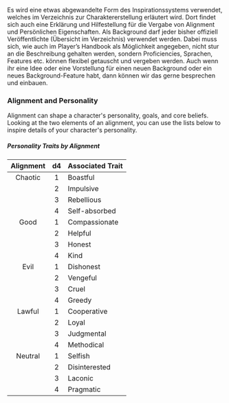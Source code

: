 
Es wird eine etwas abgewandelte Form des Inspirationssystems verwendet, welches im Verzeichnis zur Charaktererstellung erläutert wird. Dort findet sich auch eine Erklärung und Hilfestellung für die Vergabe von Alignment und Persönlichen Eigenschaften.
Als Background darf jeder bisher offiziell Veröffentlichte (Übersicht im Verzeichnis) verwendet werden. Dabei muss sich, wie auch im Player’s Handbook als Möglichkeit angegeben, nicht stur an die Beschreibung gehalten werden, sondern Proficiencies, Sprachen, Features etc. können flexibel getauscht und vergeben werden. Auch wenn ihr eine Idee oder eine Vorstellung für einen neuen Background oder ein neues Background-Feature habt, dann können wir das gerne besprechen und einbauen.



### Alignment and Personality
Alignment can shape a character's personality, goals, and core beliefs. Looking at the two elements of an alignment, you can use the lists below to inspire details of your character's personality.

##### Personality Traits by Alignment
| Alignment | d4  | Associated Trait |
| :-------: | :-: | :--------------- |
|  Chaotic  |  1  | Boastful         |
|           |  2  | Impulsive        |
|           |  3  | Rebellious       |
|           |  4  | Self-absorbed    |
|   Good    |  1  | Compassionate    |
|           |  2  | Helpful          |
|           |  3  | Honest           |
|           |  4  | Kind             |
|   Evil    |  1  | Dishonest        |
|           |  2  | Vengeful         |
|           |  3  | Cruel            |
|           |  4  | Greedy           |
|  Lawful   |  1  | Cooperative      |
|           |  2  | Loyal            |
|           |  3  | Judgmental       |
|           |  4  | Methodical       |
|  Neutral  |  1  | Selfish          |
|           |  2  | Disinterested    |
|           |  3  | Laconic          |
|           |  4  | Pragmatic        |



